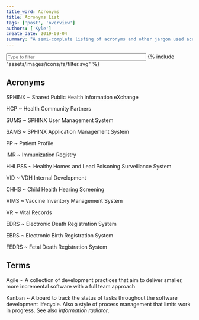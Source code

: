 ```yaml
---
title_word: Acronyms
title: Acronyms List
tags: ['post', 'overview']
authors: ['Kyle']
create_date: 2019-09-04
summary: "A semi-complete listing of acronyms and other jargon used across the State of Vermont"
---
```



<form id="form-filter" class="search mt-0" autocomplete="off">
    <input type="search" id="input-filter" class="hide-clear mt-1" placeholder="Type to filter" autocomplete="off">
    <label for="input-search" aria-label="Search Page" class="mt-1">
      {% include "assets/images/icons/fa/filter.svg" %}
    </label>
</form>

## Acronyms

SPHINX
    ~ Shared Public Health Information eXchange

HCP
    ~ Health Community Partners

SUMS
    ~ SPHINX User Management System

SAMS
    ~ SPHINX Application Management System

PP
    ~ Patient Profile

IMR
    ~ Immunization Registry

HHLPSS
    ~ Healthy Homes and Lead Poisoning Surveillance System

VID
    ~ VDH Internal Development

CHHS
    ~ Child Health Hearing Screening

VIMS
    ~ Vaccine Inventory Management System

VR
    ~ Vital Records

EDRS
    ~ Electronic Death Registration System

EBRS
    ~ Electronic Birth Registration System

FEDRS
    ~ Fetal Death Registration System


## Terms

Agile
    ~ A collection of development practices that aim to deliver smaller, more incremental software with a full team approach

Kanban
    ~ A board to track the status of tasks throughout the software development lifecycle. Also a style of process management that limits work in progress. 
      See also *information radiator*.


<style>
.filtering dt,
.filtering dt + dd {
    display: none;
}

.filtering dt.marked,
.filtering dt.marked + dd {
    display: block;
}
form.search input {
    width: 75%;
}
</style>

<script src="/vendor/scripts/mark.js"></script>
<script src="/assets/scripts/filter-text.js"></script>
